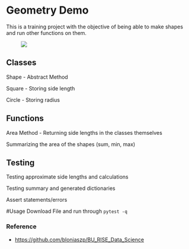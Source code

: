 # Geometry Demo

This is a training project with the objective of being able to make shapes and run other functions on them.

<figure><img src="https://th-thumbnailer.cdn-si-edu.com/6kC1czOjpE6QgJ9oZoeZzasCHQ4=/1280x1280/https://tf-cmsv2-smithsonianmag-media.s3.amazonaws.com/filer/Design-Decoded-Smiley-Face-631%20copy.jpg"></figure>


## Classes
Shape - Abstract Method

Square - Storing side length

Circle - Storing radius

## Functions
Area Method - Returning side lengths in the classes themselves

Summarizing the area of the shapes (sum, min, max)

## Testing
Testing approximate side lengths and calculations

Testing summary and generated dictionaries

Assert statements/errors

#Usage
Download File and run through ```pytest -q```

### Reference
- https://github.com/bloniaszp/BU_RISE_Data_Science
